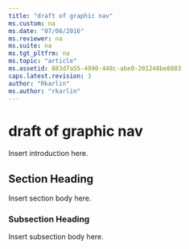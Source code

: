 ```yaml
---
title: "draft of graphic nav"
ms.custom: na
ms.date: "07/08/2016"
ms.reviewer: na
ms.suite: na
ms.tgt_pltfrm: na
ms.topic: "article"
ms.assetid: 883d7a55-4990-448c-abe0-201248be8883
caps.latest.revision: 3
author: "Rkarlin"
ms.author: "rkarlin"
---
```

# draft of graphic nav
  Insert introduction here.  
  
## Section Heading  
 Insert section body here.  
  
### Subsection Heading  
 Insert subsection body here.  
  
  
